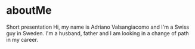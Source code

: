 # aboutMe
Short presentation
Hi, my name is Adriano Valsangiacomo and I'm a Swiss guy in Sweden. I'm a husband, father and I am looking in a change of path in my career.
